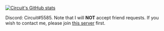 [![Circuit's GitHub stats](https://github-readme-stats.vercel.app/api?username=CircuitSacul&show_icons=true&theme=dracula)](https://github.com/anuraghazra/github-readme-stats)

Discord: Circuit#5585. Note that I will **NOT** accept friend requests. If you wish to contact me, please join [this server](https://discord.gg/dGAzZDaTS9) first.
